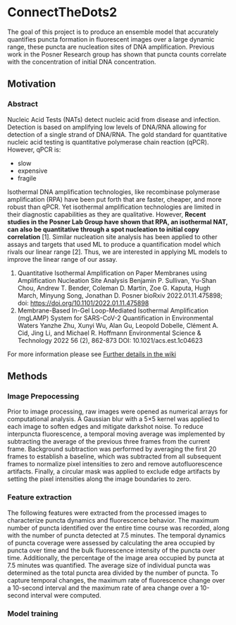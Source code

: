 # ConnectTheDots2
The goal of this project is to produce an ensemble model that accurately quantifies puncta formation in fluorescent images over a large dynamic range, these puncta are nucleation sites of DNA amplification. Previous work in the Posner Research group has shown that puncta counts correlate with the concentration of initial DNA concentration.

## Motivation
### Abstract
Nucleic Acid Tests (NATs) detect nucleic acid from disease and infection. Detection is based on amplifying low levels of DNA/RNA allowing for detection of a single strand of DNA/RNA. The gold standard for quantitative nucleic acid testing is quantitative polymerase chain reaction (qPCR). However, qPCR is:
* slow
* expensive 
* fragile 

Isothermal DNA amplification technologies, like recombinase polymerase amplification (RPA) have been put forth that are faster, cheaper, and more robust than qPCR. Yet isothermal amplification technologies are limited in their diagnostic capabilities as they are qualitative. However, **Recent studies in the Posner Lab Group have shown that RPA, an isothermal NAT, can also be quantitative through a spot nucleation to initial copy correlation** [1]. Similar nucleation site analysis has been applied to other assays and targets that used ML to produce a quantification model which rivals our linear range [2]. Thus, we are interested in applying ML models to improve the linear range of our assay.
1.  Quantitative Isothermal Amplification on Paper Membranes using Amplification Nucleation Site Analysis
Benjamin P. Sullivan, Yu-Shan Chou, Andrew T. Bender, Coleman D. Martin, Zoe G. Kaputa, Hugh March, Minyung Song, Jonathan D. Posner
bioRxiv 2022.01.11.475898; doi: https://doi.org/10.1101/2022.01.11.475898 
2. Membrane-Based In-Gel Loop-Mediated Isothermal Amplification (mgLAMP) System for SARS-CoV-2 Quantification in Environmental Waters
Yanzhe Zhu, Xunyi Wu, Alan Gu, Leopold Dobelle, Clément A. Cid, Jing Li, and Michael R. Hoffmann
Environmental Science & Technology 2022 56 (2), 862-873
DOI: 10.1021/acs.est.1c04623

For more information please see [Further details in the wiki](https://github.com/MartC53/QIAML/wiki/Further-details)

## Methods
### Image Prepocessing 
Prior to image processing, raw images were opened as numerical arrays for computational analysis. A Gaussian blur with a 5×5 kernel was applied to each image to soften edges and mitigate darkshot noise. To reduce interpuncta fluorescence, a temporal moving average was implemented by subtracting the average of the previous three frames from the current frame. Background subtraction was performed by averaging the first 20 frames to establish a baseline, which was subtracted from all subsequent frames to normalize pixel intensities to zero and remove autofluorescence artifacts. Finally, a circular mask was applied to exclude edge artifacts by setting the pixel intensities along the image boundaries to zero.
### Feature extraction 
The following features were extracted from the processed images to characterize puncta dynamics and fluorescence behavior. The maximum number of puncta identified over the entire time course was recorded, along with the number of puncta detected at 7.5 minutes. The temporal dynamics of puncta coverage were assessed by calculating the area occupied by puncta over time and the bulk fluorescence intensity of the puncta over time. Additionally, the percentage of the image area occupied by puncta at 7.5 minutes was quantified. The average size of individual puncta was determined as the total puncta area divided by the number of puncta. To capture temporal changes, the maximum rate of fluorescence change over a 10-second interval and the maximum rate of area change over a 10-second interval were computed.
### Model training  